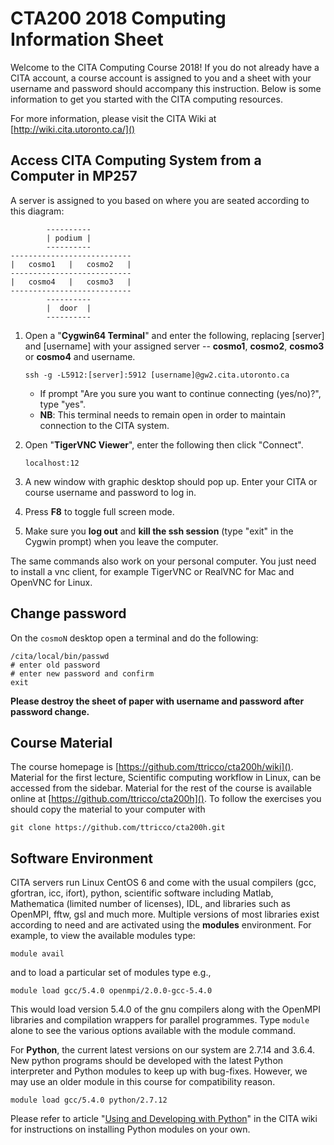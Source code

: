 # CTA200 2018 Computing Information Sheet

Welcome to the CITA Computing Course 2018! If you do not already have a CITA account, a course account is assigned to you and a sheet with your username and password should accompany this instruction. Below is some information to get you started with the CITA computing resources.

For more information, please visit the CITA Wiki at [http://wiki.cita.utoronto.ca/]()

## Access CITA Computing System from a Computer in MP257

A server is assigned to you based on where you are seated according to this diagram:

            ----------
            | podium |
            ----------
    ---------------------------
    |   cosmo1   |   cosmo2   |
    ---------------------------
    |   cosmo4   |   cosmo3   |
    ---------------------------
            ----------
            |  door  |
            ----------


1. Open a "**Cygwin64 Terminal**" and enter the following, replacing [server] and [username] with your assigned server -- **cosmo1**, **cosmo2**, **cosmo3** or **cosmo4** and username.

    `ssh -g -L5912:[server]:5912 [username]@gw2.cita.utoronto.ca`

    - If prompt "Are you sure you want to continue connecting (yes/no)?", type "yes".
    - **NB**: This terminal needs to remain open in order to maintain connection to the CITA system.
2. Open "**TigerVNC Viewer**", enter the following then click "Connect".

    `localhost:12`
3. A new window with graphic desktop should pop up. Enter your CITA or course username and password to log in.
4. Press **F8** to toggle full screen mode.
5. Make sure you **log out** and **kill the ssh session** (type "exit" in the Cygwin prompt) when you leave the
computer.


The same commands also work on your personal computer. You just need to install a vnc client, for example TigerVNC or RealVNC for Mac and OpenVNC for Linux.

## Change password

On the `cosmoN` desktop open a terminal and do the following:

```
/cita/local/bin/passwd
# enter old password
# enter new password and confirm
exit
```

**Please destroy the sheet of paper with username and password after password change.**

## Course Material

The course homepage is [https://github.com/ttricco/cta200h/wiki]().  
Material for the first lecture, Scientific computing workflow in Linux, can be accessed from the sidebar. Material for the rest of the course is available online at [https://github.com/ttricco/cta200h](). To follow the exercises you should copy the material to your computer with

`git clone https://github.com/ttricco/cta200h.git`

## Software Environment

CITA servers run Linux CentOS 6 and come with the usual compilers (gcc, gfortran, icc, ifort), python, scientific
software including Matlab, Mathematica (limited number of licenses), IDL, and libraries such as OpenMPI, fftw, gsl and much more. Multiple versions of most libraries exist according to need and are activated using the **modules** environment. For example, to view the available modules type:

`module avail`

and to load a particular set of modules type e.g.,

`module load gcc/5.4.0 openmpi/2.0.0-gcc-5.4.0`

This would load version 5.4.0 of the gnu compilers along with the OpenMPI libraries and compilation wrappers for parallel programmes. Type `module` alone to see the various options available with the module command.

For **Python**, the current latest versions on our system are 2.7.14 and 3.6.4. New python programs should be developed with the latest Python interpreter and Python modules to keep up with bug-fixes. However, we may use an older module in this course for compatibility reason.

`module load gcc/5.4.0 python/2.7.12`

Please refer to article "[Using and Developing with Python](http://wiki.cita.utoronto.ca/mediawiki/index.php/Using_and_Developing_with_Python)" in the CITA wiki for instructions on installing Python modules on your own.